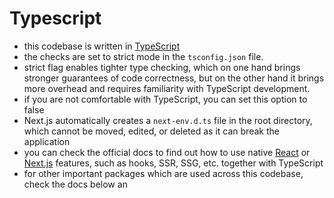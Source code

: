 # Typescript

- this codebase is written in [TypeScript](https://www.typescriptlang.org/)
- the checks are set to strict mode in the `tsconfig.json` file.
- strict flag enables tighter type checking, which on one hand brings stronger guarantees of code correctness, but on the other hand it brings more overhead and requires familiarity with TypeScript development.
- if you are not comfortable with TypeScript, you can set this option to false
- Next.js automatically creates a `next-env.d.ts` file in the root directory, which cannot be moved, edited, or deleted as it can break the application
- you can check the official docs to find out how to use native [React](https://reactjs.org/docs/static-type-checking.html#typescript) or [Next.js](https://nextjs.org/docs/basic-features/typescript) features, such as hooks, SSR, SSG, etc. together with TypeScript
- for other important packages which are used across this codebase, check the docs below
  an
